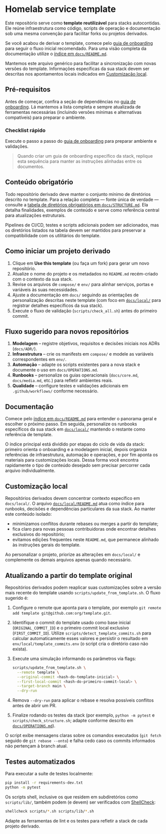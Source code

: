 # Homelab service template

Este repositório serve como **template reutilizável** para stacks autocontidas. Ele reúne infraestrutura como código, scripts de operação e documentação sob uma mesma convenção para facilitar forks ou projetos derivados.

Se você acabou de derivar o template, comece pelo [guia de onboarding](docs/ONBOARDING.md) para seguir o fluxo inicial recomendado. Para uma visão completa da documentação utilize o [índice em `docs/README.md`](docs/README.md).

Mantemos este arquivo genérico para facilitar a sincronização com novas versões do template. Informações específicas da sua
stack devem ser descritas nos apontamentos locais indicados em [Customização local](#customização-local).

## Pré-requisitos

Antes de começar, confira a seção de dependências no [guia de onboarding](docs/ONBOARDING.md). Lá mantemos a lista completa e
sempre atualizada de ferramentas necessárias (incluindo versões mínimas e alternativas compatíveis) para preparar o ambiente.

### Checklist rápido

Execute o passo a passo do [guia de onboarding](docs/ONBOARDING.md) para preparar ambiente e validações.

> Quando criar um guia de onboarding específico da stack, replique esta sequência para manter as instruções alinhadas entre os documentos.

## Conteúdo obrigatório

Todo repositório derivado deve manter o conjunto mínimo de diretórios descrito no template. Para a relação completa — fonte única de verdade — consulte a [tabela de diretórios obrigatórios em `docs/STRUCTURE.md`](docs/STRUCTURE.md#diretórios-obrigatórios). Ela detalha finalidades, exemplos de conteúdo e serve como referência central para atualizações estruturais.

Pipelines de CI/CD, testes e scripts adicionais podem ser adicionados, mas os diretórios listados na tabela devem ser mantidos para preservar a compatibilidade com os utilitários do template.

## Como iniciar um projeto derivado

1. Clique em **Use this template** (ou faça um fork) para gerar um novo repositório.
2. Atualize o nome do projeto e os metadados no `README.md` recém-criado com o contexto da sua stack.
3. Revise os arquivos de `compose/` e `env/` para alinhar serviços, portas e variáveis às suas necessidades.
4. Ajuste a documentação em `docs/` seguindo as orientações de personalização descritas neste template (com foco em
   [`docs/local/`](docs/local/README.md) para registrar detalhes específicos da sua stack).
5. Execute o fluxo de validação (`scripts/check_all.sh`) antes do primeiro commit.

## Fluxo sugerido para novos repositórios

1. **Modelagem** – registre objetivos, requisitos e decisões iniciais nos ADRs (`docs/ADR/`).
2. **Infraestrutura** – crie os manifests em `compose/` e modele as variáveis correspondentes em `env/`.
3. **Automação** – adapte os scripts existentes para a nova stack e documente o uso em `docs/OPERATIONS.md`.
4. **Runbooks** – personalize os guias operacionais (`docs/core.md`, `docs/media.md`, etc.) para refletir ambientes reais.
5. **Qualidade** – configure testes e validações adicionais em `.github/workflows/` conforme necessário.

## Documentação

Comece pelo [índice em `docs/README.md`](docs/README.md) para entender o panorama geral e escolher o próximo passo. Em seguida, personalize os runbooks específicos da sua stack em [`docs/local/`](docs/local/README.md) mantendo o restante como referência de template.

O índice principal está dividido por etapas do ciclo de vida da stack: primeiro orienta o onboarding e a modelagem inicial, depois organiza referências de infraestrutura, automação e operações, e por fim aponta os materiais para customizações locais. Dessa forma você encontra rapidamente o tipo de conteúdo desejado sem precisar percorrer cada arquivo individualmente.

## Customização local

Repositórios derivados devem concentrar contexto específico em `docs/local/`. O arquivo [`docs/local/README.md`](docs/local/README.md)
atua como índice para runbooks, decisões e dependências particulares da sua stack. Ao manter este conteúdo isolado:

- minimizamos conflitos durante rebases ou merges a partir do template;
- fica claro para novas pessoas contribuidoras onde encontrar detalhes exclusivos do repositório;
- evitamos edições frequentes neste `README.md`, que permanece alinhado às instruções gerais do template.

Ao personalizar o projeto, priorize as alterações em `docs/local/` e complemente os demais arquivos apenas quando necessário.

## Atualizando a partir do template original

Repositórios derivados podem reaplicar suas customizações sobre a versão mais recente do template usando
`scripts/update_from_template.sh`. O fluxo sugerido é:

1. Configure o remote que aponta para o template, por exemplo `git remote add template git@github.com:org/template.git`.
2. Identifique o commit do template usado como base inicial (`ORIGINAL_COMMIT_ID`) e o primeiro commit local exclusivo
   (`FIRST_COMMIT_ID`). Utilize `scripts/detect_template_commits.sh` para calcular automaticamente esses valores e
   persistir o resultado em `env/local/template_commits.env` (o script cria o diretório caso não exista).
3. Execute uma simulação informando os parâmetros via flags:

   ```bash
   scripts/update_from_template.sh \
     --remote template \
     --original-commit <hash-do-template-inicial> \
     --first-local-commit <hash-do-primeiro-commit-local> \
     --target-branch main \
     --dry-run
   ```

4. Remova `--dry-run` para aplicar o rebase e resolva possíveis conflitos antes de abrir um PR.
5. Finalize rodando os testes da stack (por exemplo, `python -m pytest` e `scripts/check_structure.sh`; adapte conforme
   descrito em [`docs/OPERATIONS.md`](docs/OPERATIONS.md)).

O script exibe mensagens claras sobre os comandos executados (`git fetch` seguido de `git rebase --onto`) e falha cedo caso
os commits informados não pertençam à branch atual.

## Testes automatizados

Para executar a suíte de testes localmente:

```bash
pip install -r requirements-dev.txt
python -m pytest
```

Os scripts shell, inclusive os que residem em subdiretórios como `scripts/lib/`, também podem (e devem) ser verificados com [ShellCheck](https://www.shellcheck.net/):

```bash
shellcheck scripts/*.sh scripts/lib/*.sh
```

Adapte as ferramentas de lint e os testes para refletir a stack de cada projeto derivado.
